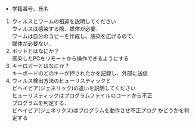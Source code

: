 * 学籍番号、氏名

1. ウィルスとワームの相違を説明してください  
ウィルスは感染する際、媒体が必要．  
ワームは自分のコピーを作成し、感染を広げるので、  
媒体が必要ない．
1. ボットとはなにか？  
感染したPCをリモートから操作できるようにする
1. キーロガーとはなにか？   
キーボードのどのキーが押されたかを記録し、外部に送信
1. ウィルス検出方法のヒューリスティックと  
ビヘイビア(ジェネリック)の違いを説明してください  
ヒューリスティックはプログラムファイルのコードから不正  
プログラムを判定する．  
ビヘイビア(ジェネリクス)はプログラムを動作させ不正プログ
かどうかを判定する
